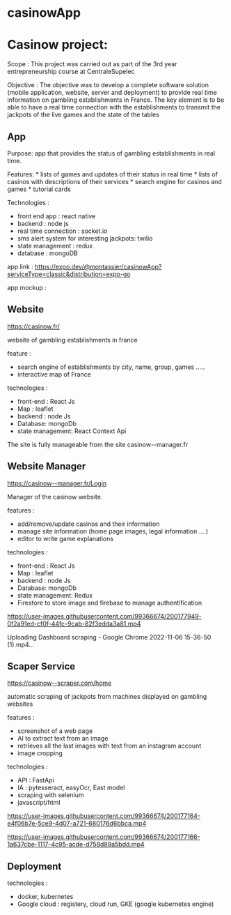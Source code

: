# casinowApp




# Casinow project: 

Scope : This project was carried out as part of the 3rd year entrepreneurship course at CentraleSupelec

Objective : The objective was to develop a complete software solution (mobile application, website, server and deployment) to provide real time information on gambling establishments in France. The key element is to be able to have a real time connection with the establishments to transmit the jackpots of the live games and the state of the tables



## App 

Purpose: app that provides the status of gambling establishments in real time.

Features: 
    * lists of games and updates of their status in real time
    * lists of casinos with descriptions of their services
    * search engine for casinos and games
    * tutorial cards
        
Technologies : 
  * front end app : react native
  * backend : node js 
  * real time connection : socket.io 
  * sms alert system for interesting jackpots: twilio
  * state management : redux
  * database : mongoDB

app link : https://expo.dev/@montassier/casinowApp?serviceType=classic&distribution=expo-go

app mockup : 






## Website 


https://casinow.fr/

website of gambling establishments in france

feature : 
   * search engine of establishments by city, name, group, games .....
   * interactive map of France

technologies :

   * front-end : React Js 
   * Map : leaflet
   * backend : node Js
   * Database: mongoDb 
   * state management: React Context Api

The site is fully manageable from the site casinow--manager.fr



## Website Manager 

https://casinow--manager.fr/Login

Manager of the casinow website. 

features : 
   * add/remove/update casinos and their information 
   * manage site information (home page images, legal information ....)
   * editor to write game explanations 

technologies : 
   * front-end : React Js 
   * Map : leaflet
   * backend : node Js
   * Database: mongoDb 
   * state management: Redux
   * Firestore to store image and firebase to manage authentification



https://user-images.githubusercontent.com/99366674/200177949-0f2a91ed-cf0f-44fc-9cab-82f3edda3a81.mp4




Uploading Dashboard scraping - Google Chrome 2022-11-06 15-36-50 (1).mp4…




## Scaper Service 

https://casinow--scraper.com/home

automatic scraping of jackpots from machines displayed on gambling websites

features : 
   * screenshot of a web page
   * AI to extract text from an image 
   * retrieves all the last images with text from an instagram account
   * image cropping

technologies : 
   * API : FastApi
   * IA : pytesseract, easyOcr, East model 
   * scraping with selenium
   * javascript/html



https://user-images.githubusercontent.com/99366674/200177164-e4f06b7e-5ce9-4d07-a721-680176d6bbca.mp4



https://user-images.githubusercontent.com/99366674/200177166-1a637cbe-1117-4c95-acde-d758d89a5bdd.mp4



## Deployment 


technologies : 
   * docker, kubernetes
   * Google cloud : registery, cloud run, GKE (google kubernetes engine)











